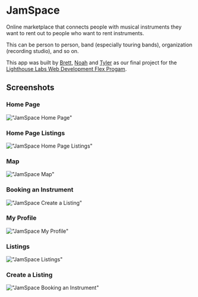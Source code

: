 # JamSpace

Online marketplace that connects people with musical instruments they want to rent out to people who want to rent instruments.

This can be person to person, band (especially touring bands), organization (recording studio), and so on.

This app was built by [Brett](https://github.com/bbjarvis), [Noah](https://github.com/NoahThomlison) and [Tyler](https://github.com/TylerJEShelton) as our final project for the [Lighthouse Labs Web Development Flex Progam](https://www.lighthouselabs.ca/en/web-development-flex-program).

## Screenshots

### Home Page

!["JamSpace Home Page"](https://github.com/bbjarvis/JamSpace/blob/master/screenshots/Home_Page.gif?raw=true)

### Home Page Listings

!["JamSpace Home Page Listings"](https://github.com/bbjarvis/JamSpace/blob/master/screenshots/Home_Listings.gif?raw=true)

### Map

!["JamSpace Map"](https://github.com/bbjarvis/JamSpace/blob/master/screenshots/Map_Listing.gif?raw=true)

### Booking an Instrument

!["JamSpace Create a Listing"](https://github.com/bbjarvis/JamSpace/blob/master/screenshots/Booking.gif?raw=true)

### My Profile

!["JamSpace My Profile"](https://github.com/bbjarvis/JamSpace/blob/master/screenshots/My_Profile_page.gif?raw=true)

### Listings

!["JamSpace Listings"](https://github.com/bbjarvis/JamSpace/blob/master/screenshots/Listings.gif?raw=true)

### Create a Listing

!["JamSpace Booking an Instrument"](https://github.com/bbjarvis/JamSpace/blob/master/screenshots/Create_Listing.gif?raw=true)
